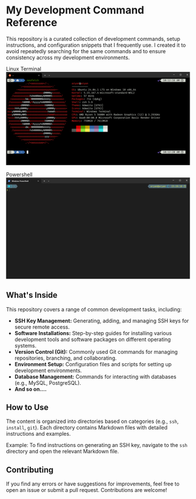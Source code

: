# My Development Command Reference

This repository is a curated collection of development commands, setup instructions, and configuration snippets that I frequently use. I created it to avoid repeatedly searching for the same commands and to ensure consistency across my development environments.

Linux Terminal
![alt text](<Screenshot 2025-01-11 154150.png>)

Powershell
![alt text](<Screenshot 2025-01-11 152831.png>)
## What's Inside

This repository covers a range of common development tasks, including:

*   **SSH Key Management:** Generating, adding, and managing SSH keys for secure remote access.
*   **Software Installations:** Step-by-step guides for installing various development tools and software packages on different operating systems.
*   **Version Control (Git):** Commonly used Git commands for managing repositories, branching, and collaborating.
*   **Environment Setup:** Configuration files and scripts for setting up development environments.
*   **Database Management:** Commands for interacting with databases (e.g., MySQL, PostgreSQL).
*   **And so on....**

## How to Use

The content is organized into directories based on categories (e.g., `ssh`, `install`, `git`). Each directory contains Markdown files with detailed instructions and examples.

Example: To find instructions on generating an SSH key, navigate to the `ssh` directory and open the relevant Markdown file.

## Contributing

If you find any errors or have suggestions for improvements, feel free to open an issue or submit a pull request. Contributions are welcome!

